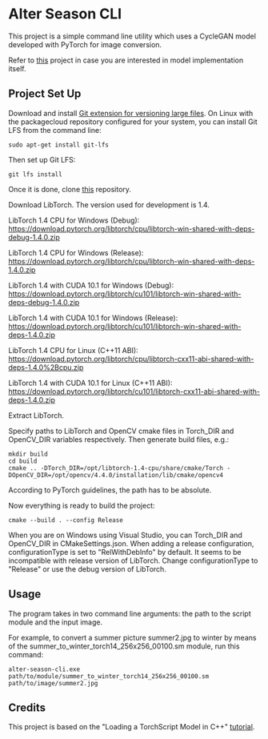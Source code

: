# Alter Season CLI

This project is a simple command line utility which uses a CycleGAN model developed with PyTorch for image conversion. 

Refer to [this](../../model/README.md) project in case you are interested in model implementation itself.


## Project Set Up

Download and install [Git extension for versioning large files](https://git-lfs.github.com/). On Linux with the packagecloud repository configured for your system, you can install Git LFS from the command line:  
```
sudo apt-get install git-lfs
```

Then set up Git LFS:
```
git lfs install
```

Once it is done, clone [this](https://github.com/puhach/alter-season.git) repository.

Download LibTorch. The version used for development is 1.4.

LibTorch 1.4 CPU for Windows (Debug):
https://download.pytorch.org/libtorch/cpu/libtorch-win-shared-with-deps-debug-1.4.0.zip

LibTorch 1.4 CPU for Windows (Release):
https://download.pytorch.org/libtorch/cpu/libtorch-win-shared-with-deps-1.4.0.zip

LibTorch 1.4 with CUDA 10.1 for Windows (Debug):
https://download.pytorch.org/libtorch/cu101/libtorch-win-shared-with-deps-debug-1.4.0.zip

LibTorch 1.4 with CUDA 10.1 for Windows (Release):
https://download.pytorch.org/libtorch/cu101/libtorch-win-shared-with-deps-1.4.0.zip

LibTorch 1.4 CPU for Linux (C++11 ABI):
https://download.pytorch.org/libtorch/cpu/libtorch-cxx11-abi-shared-with-deps-1.4.0%2Bcpu.zip

LibTorch 1.4 with CUDA 10.1 for Linux (C++11 ABI):
https://download.pytorch.org/libtorch/cu101/libtorch-cxx11-abi-shared-with-deps-1.4.0.zip



Extract LibTorch. 

Specify paths to LibTorch and OpenCV cmake files in Torch_DIR and OpenCV_DIR variables respectively. Then generate build files, e.g.:
```
mkdir build
cd build
cmake .. -DTorch_DIR=/opt/libtorch-1.4-cpu/share/cmake/Torch -DOpenCV_DIR=/opt/opencv/4.4.0/installation/lib/cmake/opencv4
```

According to PyTorch guidelines, the path has to be absolute.

Now everything is ready to build the project:
```
cmake --build . --config Release
```

When you are on Windows using Visual Studio, you can Torch_DIR and OpenCV_DIR in CMakeSettings.json. When adding a release configuration, configurationType is set to "RelWithDebInfo" by default. It seems to be incompatible with release version of LibTorch. Change configurationType to "Release" or use the debug version of LibTorch. 



## Usage

The program takes in two command line arguments: the path to the script module and the input image. 

For example, to convert a summer picture summer2.jpg to winter by means of the summer_to_winter_torch14_256x256_00100.sm module, run this command:
```
alter-season-cli.exe path/to/module/summer_to_winter_torch14_256x256_00100.sm path/to/image/summer2.jpg 
```

## Credits


This project is based on the "Loading a TorchScript Model in C++" [tutorial](https://pytorch.org/tutorials/advanced/cpp_export.html).
